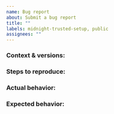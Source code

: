 ```yaml
---
name: Bug report
about: Submit a bug report
title: ""
labels: midnight-trusted-setup, public
assignees: ""
---
```


### Context & versions:

<!-- Explain your setup and what versions have been used. --> 

### Steps to reproduce:

<!--
  1. Prepared x
  2. Started y
  3. Submitted z

  If not reproducible, describe the steps you took as you remember it.
-->

### Actual behavior:

<!-- A description of the (reproducible) outcome. -->

### Expected behavior:

<!-- A description of what you expect to happen instead. -->

